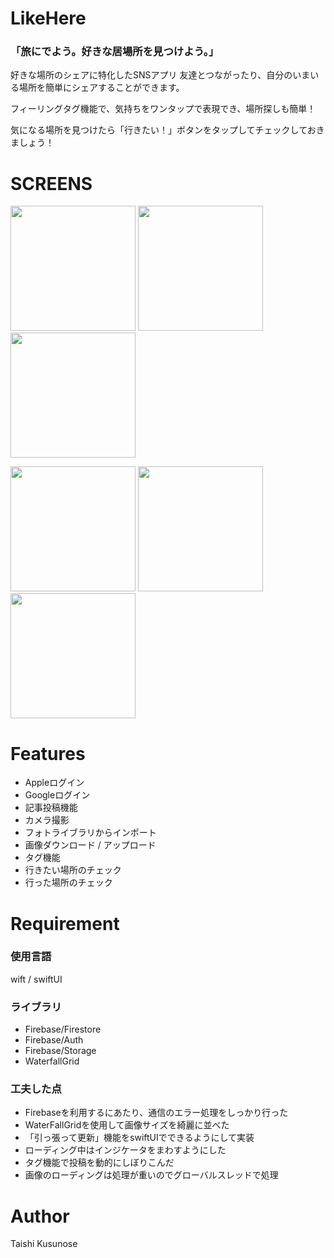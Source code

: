 # LikeHere


### 「旅にでよう。好きな居場所を見つけよう。」

好きな場所のシェアに特化したSNSアプリ
友達とつながったり、自分のいまいる場所を簡単にシェアすることができます。

フィーリングタグ機能で、気持ちをワンタップで表現でき、場所探しも簡単！

気になる場所を見つけたら「行きたい！」ボタンをタップしてチェックしておきましょう！
  
# SCREENS
<img src="https://user-images.githubusercontent.com/57088740/126062566-7c7d5f1d-9cf6-4474-86af-6c2c91b90c6f.jpeg" width="200"> <img src="https://user-images.githubusercontent.com/57088740/126062600-1eb83d4a-79f0-4607-a732-438a4f9e2173.jpeg" width="200"> <img src="https://user-images.githubusercontent.com/57088740/126062603-3cd5987d-a537-44b9-9cd5-30660b532151.jpeg" width="200"> 

<img src="https://user-images.githubusercontent.com/57088740/126062595-6c280f2a-3319-41bf-a90c-cbcc803a3a0d.jpeg" width="200"> <img src="https://user-images.githubusercontent.com/57088740/126062744-d7bdf46c-d470-486f-a352-c507019a8a41.jpeg" width="200"> <img src="https://user-images.githubusercontent.com/57088740/126062604-e7a4268c-88fa-441a-9763-270a46b9d29a.jpeg" width="200">

# Features

- Appleログイン
- Googleログイン
- 記事投稿機能
- カメラ撮影
- フォトライブラリからインポート
- 画像ダウンロード / アップロード
- タグ機能
- 行きたい場所のチェック
- 行った場所のチェック

# Requirement

### 使用言語
wift / swiftUI

### ライブラリ
- Firebase/Firestore
- Firebase/Auth
- Firebase/Storage
- WaterfallGrid

### 工夫した点

- Firebaseを利用するにあたり、通信のエラー処理をしっかり行った
- WaterFallGridを使用して画像サイズを綺麗に並べた
- 「引っ張って更新」機能をswiftUIでできるようにして実装
- ローディング中はインジケータをまわすようにした
- タグ機能で投稿を動的にしぼりこんだ
- 画像のローディングは処理が重いのでグローバルスレッドで処理

# Author
 
Taishi Kusunose
